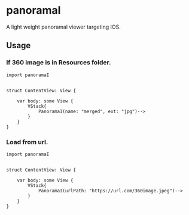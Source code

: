 # panoramaI

A light weight panoramal viewer targeting IOS.

## Usage 

###  If 360 image is in Resources folder.
```
import panoramaI


struct ContentView: View {
        
    var body: some View {
        VStack{
            PanoramaI(name: "merged", ext: "jpg")-->
        }
    }
}

```

###  Load from url.
```
import panoramaI


struct ContentView: View {
        
    var body: some View {
        VStack{
            PanoramaI(urlPath: "https://url.com/360image.jpeg")-->
        }
    }
}

```


### 


 
